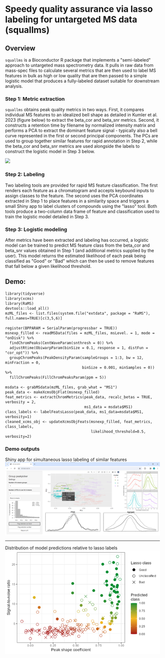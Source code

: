 # Speedy quality assurance via lasso labeling for untargeted MS data (squallms)

## Overview

`squallms` is a Bioconductor R package that implements a "semi-labeled" approach to untargeted mass spectrometry data. It pulls in raw data from mass-spec files to calculate several metrics that are then used to label MS features in bulk as high or low quality that are then passed to a simple logistic model that produces a fully-labeled dataset suitable for downstream analysis. 

### Step 1: Metric extraction

`squallms` obtains peak quality metrics in two ways. First, it compares individual MS features to an idealized bell shape as detailed in Kumler et al. 2023 (figure below) to extract the beta_cor and beta_snr metrics. Second, it constructs a retention time by filename by normalized intensity matrix and performs a PCA to extract the dominant feature signal - typically also a bell curve represented in the first or second principal components. The PCs are used to group together similar features for rapid annotation in Step 2, while the beta_cor and beta_snr metrics are used alongside the labels to construct the logistic model in Step 3 below.

![](https://media.springernature.com/full/springer-static/image/art%3A10.1186%2Fs12859-023-05533-4/MediaObjects/12859_2023_5533_Fig8_HTML.png)

### Step 2: Labeling

Two labeling tools are provided for rapid MS feature classification. The first renders each feature as a chromatogram and accepts keybound inputs to assign classes to the feature. The second uses the PCA coordinates extracted in Step 1 to place features in a similarity space and triggers a small Shiny app to label clusters of compounds using the "lasso" tool. Both tools produce a two-column data frame of feature and classification used to train the logistic model detailed in Step 3.

### Step 3: Logistic modeling

After metrics have been extracted and labeling has occurred, a logistic model can be trained to predict MS feature class from the beta_cor and beta_snr values obtained in Step 1 (and additional metrics supplied by the user). This model returns the estimated likelihood of each peak being classified as "Good" or "Bad" which can then be used to remove features that fall below a given likelihood threshold. 

## Demo:

```
library(tidyverse)
library(xcms)
library(RaMS)
devtools::load_all()
mzML_files <- list.files(system.file("extdata", package = "RaMS"), full.names=TRUE)[c(3,5,6)]

register(BPPARAM = SerialParam(progressbar = TRUE))
msnexp_filled <- readMSData(files = mzML_files, msLevel. = 1, mode = "onDisk") %>%
  findChromPeaks(CentWaveParam(snthresh = 0)) %>%
  adjustRtime(ObiwarpParam(binSize = 0.1, response = 1, distFun = "cor_opt")) %>%
  groupChromPeaks(PeakDensityParam(sampleGroups = 1:3, bw = 12, minFraction = 0, 
                                   binSize = 0.001, minSamples = 0)) %>%
  fillChromPeaks(FillChromPeaksParam(ppm = 5))

msdata <- grabMSdata(mzML_files, grab_what = "MS1")
peak_data <- makeXcmsObjFlat(msnexp_filled)
feat_metrics <- extractChromMetrics(peak_data, recalc_betas = TRUE, verbosity = 2, 
                                    ms1_data = msdata$MS1)
class_labels <- labelFeatsLasso(peak_data, ms1_data=msdata$MS1, verbosity=1)
cleaned_xcms_obj <- updateXcmsObjFeats(msnexp_filled, feat_metrics, class_labels,
                                       likelihood_threshold=0.5, verbosity=2)
```

### Demo outputs

Shiny app for simultaneous lasso labeling of similar features
![](vignettes/intro_good_ss.png)

-----

Distribution of model predictions relative to lasso labels
![](vignettes/intro_model_spread.png)
